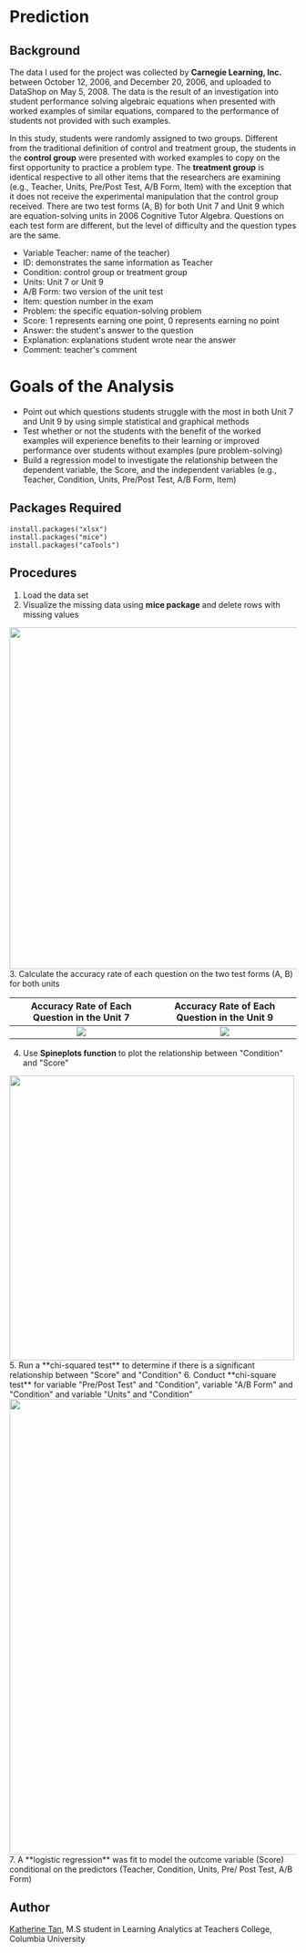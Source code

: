 # Prediction
## Background
The data I used for the project was collected by **Carnegie Learning, Inc.** between October 12, 2006, and December 20, 2006, and uploaded to DataShop on May 5, 2008. The data is the result of an investigation into student performance solving algebraic equations when presented with worked examples of similar equations, compared to the performance of students not provided with such examples. 
        
In this study, students were randomly assigned to two groups. Different from the traditional definition of control and treatment group, the students in the **control group** were presented with worked examples to copy on the first opportunity to practice a problem type. The **treatment group** is identical respective to all other items that the researchers are examining (e.g., Teacher, Units, Pre/Post Test, A/B Form, Item) with the exception that it does not receive the experimental manipulation that the control group received. There are two test forms (A, B) for both Unit 7 and Unit 9 which are equation-solving units in 2006 Cognitive Tutor Algebra. Questions on each test form are different, but the level of difficulty and the question types are the same. 
   * Variable Teacher: name of the teacher)
   * ID: demonstrates the same information as Teacher
   * Condition: control group or treatment group
   * Units: Unit 7 or Unit 9
   * A/B Form: two version of the unit test
   * Item: question number in the exam
   * Problem: the specific equation-solving problem
   * Score: 1 represents earning one point, 0 represents earning no point
   * Answer: the student's answer to the question
   * Explanation: explanations student wrote near the answer
   * Comment: teacher's comment

# Goals of the Analysis       
   * Point out which questions students struggle with the most in both Unit 7 and Unit 9 by using simple statistical and graphical methods
   * Test whether or not the students with the benefit of the worked examples will experience benefits to their learning or improved performance over students without examples (pure problem-solving)
   * Build a regression model to investigate the relationship between the dependent variable, the Score, and the independent variables (e.g., Teacher, Condition, Units, Pre/Post Test, A/B Form, Item)
       
## Packages Required
```
install.packages("xlsx")
install.packages("mice") 
install.packages("caTools")
```

## Procedures
1. Load the data set
2. Visualize the missing data using **mice package** and delete rows with missing values
<img src="https://user-images.githubusercontent.com/46146748/63471175-74e8b380-c43c-11e9-9dca-14036793373b.png" width="600">
3. Calculate the accuracy rate of each question on the two test forms (A, B) for both units

Accuracy Rate of Each Question in the Unit 7 |  Accuracy Rate of Each Question in the Unit 9
:-------------------------:|:-------------------------:
![](https://user-images.githubusercontent.com/46146748/63472747-16720400-c441-11e9-922e-e751937d6fd2.jpg)  |  ![](https://user-images.githubusercontent.com/46146748/63472746-16720400-c441-11e9-9759-f4b64e6d4319.jpg)


4. Use **Spineplots function** to plot the relationship between "Condition" and "Score" 
<img src="https://user-images.githubusercontent.com/46146748/63471522-5f27be00-c43d-11e9-9880-f447398a5327.png" width="500">
5. Run a **chi-squared test** to determine if there is a significant relationship between "Score" and "Condition"
6. Conduct **chi-square test** for variable "Pre/Post Test" and "Condition", variable "A/B Form" and "Condition" and variable "Units" and "Condition" 
<img src="https://user-images.githubusercontent.com/46146748/63471981-b5e1c780-c43e-11e9-9df9-2cc35bfbea36.png" width="800">
7. A **logistic regression** was fit to model the outcome variable (Score) conditional on the predictors (Teacher, Condition, Units, Pre/ Post Test, A/B Form)


## Author
[Katherine Tan](www.linkedin.com/in/katherine-tan-2019), M.S student in Learning Analytics at Teachers College, Columbia University
